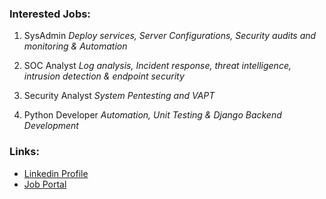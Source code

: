 ### Interested Jobs:

1. SysAdmin
_Deploy services, Server Configurations, Security audits and monitoring & Automation_

2. SOC Analyst
_Log analysis, Incident response, threat intelligence, intrusion detection & endpoint security_

3. Security Analyst
_System Pentesting and VAPT_

4. Python Developer
_Automation, Unit Testing & Django Backend Development_

### Links:

- [Linkedin Profile](https://www.linkedin.com/in/pingprabesh/)
- [Job Portal](https://www.upwork.com/freelancers/~01ee25bec9e0596453)
